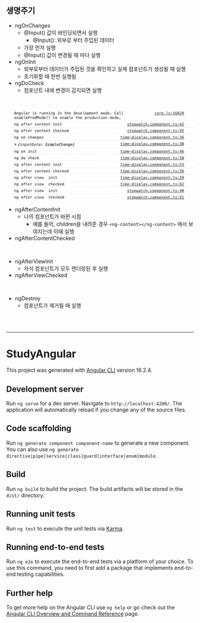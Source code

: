 ## 생명주기

- ngOnChanges
  - @Input() 값이 바인딩되면서 실행
    - @Input(): 외부로 부터 주입된 데이터
  - 가장 먼저 실행
  - @Input() 값이 변경될 때 마다 실행
- ngOnInit
  - 외부로부터 데이터가 주입된 것을 확인하고 실제 컴포넌트가 생성될 때 실행
  - 초기화할 때 한번 실행됨
- ngDoCheck
  - 컴포넌트 내에 변경이 감지되면 실행

<br />

![Alt text](image.png)

- ngAfterContentInit
  - 나의 컴포넌트가 바뀐 시점
    - 예를 들어, children을 내려준 경우 `<ng-content></ng-content>` 에서 보여지는데 이때 실행
- ngAfterContentChecked

<br />

- ngAfterViewInit
  - 자식 컴포넌트가 모두 렌더링된 후 실행
- ngAfterViewChecked

<br />

- ngDestroy
  - 컴포넌트가 제거될 때 실행

<br />
<br />

---

# StudyAngular

This project was generated with [Angular CLI](https://github.com/angular/angular-cli) version 16.2.4.

## Development server

Run `ng serve` for a dev server. Navigate to `http://localhost:4200/`. The application will automatically reload if you change any of the source files.

## Code scaffolding

Run `ng generate component component-name` to generate a new component. You can also use `ng generate directive|pipe|service|class|guard|interface|enum|module`.

## Build

Run `ng build` to build the project. The build artifacts will be stored in the `dist/` directory.

## Running unit tests

Run `ng test` to execute the unit tests via [Karma](https://karma-runner.github.io).

## Running end-to-end tests

Run `ng e2e` to execute the end-to-end tests via a platform of your choice. To use this command, you need to first add a package that implements end-to-end testing capabilities.

## Further help

To get more help on the Angular CLI use `ng help` or go check out the [Angular CLI Overview and Command Reference](https://angular.io/cli) page.
